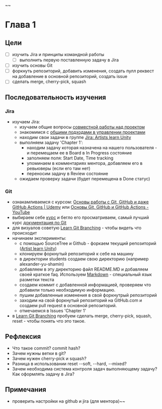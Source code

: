~~
# Глава 1

## Цели
- [ ] изучить Jira и принципы командной работы
  - [ ] выполнить первую поставленную задачу в Jira
- [ ] изучить основы Git
- [ ] форкнуть репозиторий, добавить изменения, создать пулл реквест на добавление в основной репозиторий, создать issue
- [ ] сделать merge, cherry-pick, squash

## Последовательность изучения

### Jira

- изучаем Jira:
  - изучаем общие вопросы [совместной работы над проектом](https://www.atlassian.com/ru/work-management/project-collaboration)
  - знакомимся с [общими подходами в управлении проектами](https://www.atlassian.com/ru/agile/manifesto)
  - находим свои задачи в группе [Jira: Artists learn Unity](/resources.md#jira)
  - выполняем задачу 'Chapter 1':
    - находим задачу которая назначена на нашего пользователя - и перемещаем ее в Board в In Progress состояние
    - заполняем поля: Start Date, Time tracking
    - упоминаем в комментариях ментора, добавляем его в ревьюверы (если его там нет)
    - переносим задачу в Review состояние
  - ожидаем проверку задачи (будет перемещена в Done статус)

### Git

- ознакамливаемся с курсом: [Основы работы с Git, GitHub и даже GitHub Actions | Udemy](https://www.udemy.com/course/russian-git/?start=0#overview) или [Основы Git, GitHub и GitHub Actions - YouTube](https://www.youtube.com/playlist?list=PLg5SS_4L6LYstwxTEOU05E0URTHnbtA0l)
- выбираем себе [курс](https://habr.com/ru/post/510126/) и бегло его просматриваем, самый лучший курс [документация по Git](https://git-scm.com/doc)
- для визуалов советую [Learn Git Branching](https://learngitbranching.js.org/) - чтобы видеть что происходит 
- начинаем эксперименты:
  - с помощью SourceTree и Github - форкаем текущий репозиторий ([Artist learn Unity](/resources.md#github))
  - клонируем форкнутый репозиторий к себе на машину
  - в директории students создаем свою директорию (например alexander-yu-shamin)
  - добавляем в эту директорию файл README.MD и добавляем своей краткое faq. Используем [Markdown](https://www.markdownguide.org/cheat-sheet/) - специальный язык разметки текста
  - создаем коммит с добавленной информацией, проверяем что добавили только необходимую информацию.
  - пушим добавленные изменения в свой форкнутрый репозиторий
  - заходим на свой форкнутый репозиторий на GitHub.com и создаем pull request в основной репозиторий.
  - отмечаемся в Issues 'Chapter 1'
- в [Learn Git Branching](https://learngitbranching.js.org/) пробуем сделать merge, cherry-pick, squash, reset - чтобы понять что это такое.


## Рефлексия
- Что такое commit? commit hash? 
- Зачем нужны ветки в git?
- Зачем нужен cherry-pick и squash?
- Разница в использовании reset --soft, --hard, --mixed?
- Зачем необходима система контроля задач выполняющему задачу? Как оформлять задачу в Jira?

## Примечания 

- проверить настройки на github и jira (для ментора)~~
